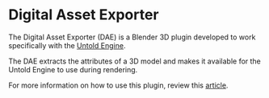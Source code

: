 # Digital Asset Exporter

The Digital Asset Exporter (DAE) is a Blender 3D plugin developed to work specifically with the [Untold Engine](http://www.untoldengine.com).

The DAE extracts the attributes of a 3D model and makes it available for the Untold Engine to use during rendering.

For more information on how to use this plugin, review this [article](http://www.untoldengine.com/blog/user-guide-import-a-3d-model-with-the-dae).